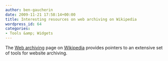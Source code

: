 ```yaml
---
author: ben-gaucherin
date: 2009-11-21 17:58:14+00:00
title: Interesting resources on web archiving on Wikipedia
wordpress_id: 64
categories:
- Tools &amp; Widgets
---
```


The [Web archiving](http://en.wikipedia.org/wiki/Web_archiving#Methods_of_collection) page on [Wikipedia](http://en.wikipedia.org) provides pointers to an extensive set of tools for website archiving.
